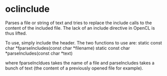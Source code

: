 oclinclude
==========

Parses a file or string of text and tries to replace the include calls to the content of the included file. The lack of an include directive in OpenCL is thus lifted.

To use, simply include the header.
The two functions to use are:
static const char *fparseIncludes(const char *filename)
static const char *parseIncludes(const char *text)

where fparseIncldues takes the name of a file and parseIncludes takes a bunch of text (the content of a previously opened file for example).